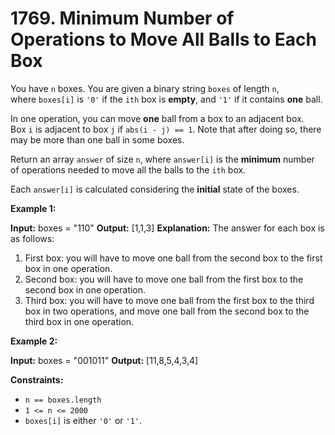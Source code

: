 # 1769. Minimum Number of Operations to Move All Balls to Each Box 

You have `n` boxes. You are given a binary string `boxes` of length `n`, where `boxes[i]` is `'0'` if the `ith` box is **empty**, and `'1'` if it contains **one** ball.

In one operation, you can move **one** ball from a box to an adjacent box. Box `i` is adjacent to box `j` if `abs(i - j) == 1`. Note that after doing so, there may be more than one ball in some boxes.

Return an array `answer` of size `n`, where `answer[i]` is the **minimum** number of operations needed to move all the balls to the `ith` box.

Each `answer[i]` is calculated considering the **initial** state of the boxes.

**Example 1:**

**Input:** boxes = "110"
**Output:** [1,1,3]
**Explanation:** The answer for each box is as follows:
1) First box: you will have to move one ball from the second box to the first box in one operation.
2) Second box: you will have to move one ball from the first box to the second box in one operation.
3) Third box: you will have to move one ball from the first box to the third box in two operations, and move one ball from the second box to the third box in one operation.

**Example 2:**

**Input:** boxes = "001011"
**Output:** [11,8,5,4,3,4]

**Constraints:**

- `n == boxes.length`
- `1 <= n <= 2000`
- `boxes[i]` is either `'0'` or `'1'`.